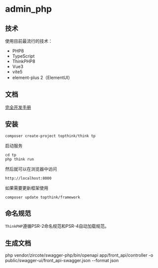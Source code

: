 # admin_php

## 技术

使用目前最流行的技术：

- PHP8
- TypeScript
- ThinkPHP8
- Vue3
- vite5
- element-plus 2（ElementUI）

## 文档

[完全开发手册](https://doc.thinkphp.cn)

## 安装

~~~
composer create-project topthink/think tp
~~~

启动服务

~~~
cd tp
php think run
~~~

然后就可以在浏览器中访问

~~~
http://localhost:8000
~~~

如果需要更新框架使用
~~~
composer update topthink/framework
~~~

## 命名规范

`ThinkPHP`遵循PSR-2命名规范和PSR-4自动加载规范。

## 生成文档

php vendor/zircote/swagger-php/bin/openapi app/front_api/controller -o public/swagger-ui/front_api-swagger.json --format json